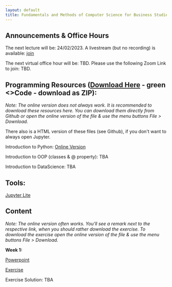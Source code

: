 ```yaml
---
layout: default
title: Fundamentals and Methods of Computer Science for Business Studies - Exercises, Group 2
---
```


## Announcements & Office Hours

The next lecture will be: 24/02/2023. A livestream (but no recording) is available: [join](https://unisg.zoom.us/j/68006322170?pwd=YjdscTk0bTVCZDVRVWFlQmFoTnJsUT09)

The next virtual office hour will be: TBD. Please use the following Zoom Link to join: TBD.


## Programming Resources ([Download Here](https://github.com/DomBBB/dombbb.github.io/) - green <>Code - download as ZIP):

_Note: The online version does not always work. It is recommended to download these resources here. You can download them directly from Github or open the online version of the file & use the menu buttons File > Download._

There also is a HTML version of these files (see Github), if you don't want to always open Jupyter.

Introduction to Python: [Online Version](https://dombbb.github.io/cs-fs23/lab?path=repetition%2FGMI+2022+-+Introduction+to+Python.ipynb)

Introduction to OOP (classes & @ property): TBA

Introduction to DataScience: TBA
    

## Tools:

[Jupyter Lite](https://dombbb.github.io/cs-fs23)


## Content

_Note: The online version often works. You'll see a remark next to the respective link, when you should rather download the exercise. To download the exercise open the online version of the file & use the menu buttons File > Download._

**Week 1:**

[Powerpoint](https://view.officeapps.live.com/op/view.aspx?src=https://dombbb.github.io/presentation/Presentation_W1.pptx)

[Exercise](https://dombbb.github.io/cs-fs23/lab?path=weekly%2FWeek1.ipynb)

Exercise Solution: TBA



